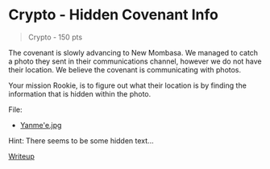 # Crypto - Hidden Covenant Info
> Crypto - 150 pts

The covenant is slowly advancing to New Mombasa. We managed to catch a photo they sent in their communications channel, however we do not have their location. We believe the covenant is communicating with photos. <br />

Your mission Rookie, is to figure out what their location is by finding the information that is hidden within the photo.

File: 

- [Yanme'e.jpg](src/Yanme'e.jpg)

Hint: There seems to be some hidden text...

[Writeup](writeup/README.md)
